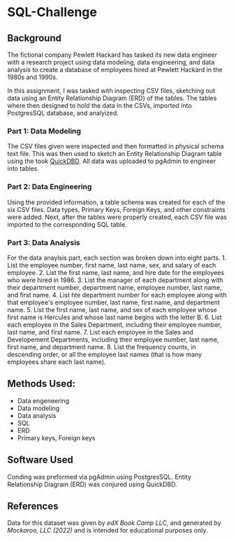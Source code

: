 # **SQL-Challenge**

## Background
The fictional company Pewlett Hackard has tasked its new data engineer with a research project using data modeling, data engineering, and data analysis to create a database of employees hired at Pewlett Hackard in the 1980s and 1990s. 

In this assignment, I was tasked with inspecting CSV files, sketching out data using an Entity Relationship Diagram (ERD) of the tables. The tables where then designed to hold the data in the CSVs, imported into PostgresSQL database, and analyized. 

### Part 1: Data Modeling
The CSV files given were inspected and then formatted in physical schema text file. This was then used to sketch an Entity Relationship Diagram table using the took [QuickDBD](https://app.quickdatabasediagrams.com/#/). All data was uploaded to pgAdmin to engineer into tables.

### Part 2: Data Engineering 
Using the provided information, a table schema was created for each of the six CSV files. Data types, Primary Keys, Foreign Keys, and other constraints were added. Next, after the tables were properly created, each CSV file was imported to the corresponding SQL table. 

### Part 3: Data Analysis 
For the data anaylsis part, each section was broken down into eight parts. 
    1. List the employee number, first name, last name, sex, and salary of each employee.
    2. List the first name, last name, and hire date for the employees who were hired in 1986. 
    3. List the manager of each department along with their department number, department name, employee number, last name, and first name.
    4. List hte department number for each employee along with that employee's employee number, last name, first name, and department name. 
    5. List the first name, last name, and sex of each employee whose first name is Hercules and whose last name begins with the letter B.
    6. List each employee in the Sales Department, including their employee number, last name, and first name. 
    7. List each employee in the Sales and Developement Departments, including their employee number, last name, first name, and department name. 
    8. List the frequency counts, in descending order, or all the employee last names (that is how many employees share each last name).


## Methods Used: 
* Data engeneering 
* Data modeling
* Data analysis 
* SQL 
* ERD 
* Primary keys, Foreign keys 

## Software Used 
Conding was preformed via pgAdmin using PostgresSQL. Entity Relationship Diagram (ERD) was conjured using QuickDBD.

## References 
Data for this dataset was given by _edX Book Camp LLC,_ and generated by _Mockaroo, LLC (2022)_ and is intended for educational purposes only. 



